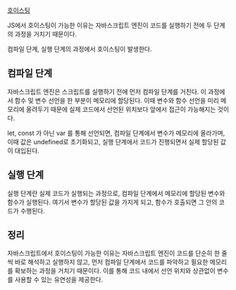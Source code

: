 [호이스팅](호이스팅.md)

JS에서 호이스팅이 가능한 이유는 자바스크립트 엔진이 코드를 실행하기 전에 두 단계의 과정을 거치기 때문이다.

컴파일 단계, 실행 단계의 과정에서 호이스팅이 발생한다.

## 컴파일 단계

자바스크립트 엔진은 스크립트를 실행하기 전에 먼저 컴파일 단계를 거친다. 이 과정에서 함수 및 변수 선언을 한 부분이 메모리에 할당된다. 이때 변수와 함수 선언을 미리 메모리에 올려두기 때문에 실제 코드에서 선언된 위치보다 앞에서 접근이 가능해지는 것이다.

let, const 가 아닌 var 를 통해 선언되면, 컴파일 단계에서 변수가 메모리에 올라가며, 이때 값은 undefined로 초기화되고, 실행 단계에서 코드가 진행되면서 실제 할당된 값이 대입된다.

## 실행 단계

실행 단계란 실제 코드가 실행되는 과정으로, 컴파일 단계에서 메모리에 할당된 변수와 함수가 실행된다. 여기서 변수가 할당된 값을 가지게 되고, 함수가 호출되면 그 안의 코드가 수행된다.

## 정리

자바스크립트에서 호이스팅이 가능한 이유는 자바스크립트 엔진이 코드를 단순히 한 줄씩 바로 해석하고 실행하지 않고, 먼저 컴파일 단계에서 코드를 파악하고 필요한 메모리를 확보하는 과정을 거치기 때문이다.
이를 통해 코드 내에서 선언 위치와 상관없이 변수를 사용할 수 있는 유연성을 제공한다.

